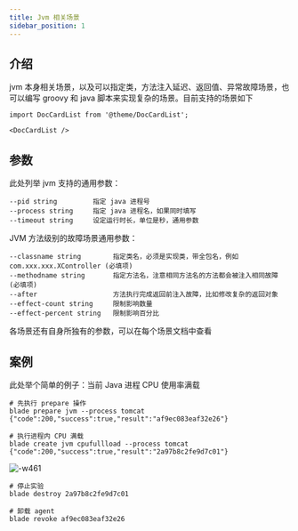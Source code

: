 ```yaml
---
title: Jvm 相关场景
sidebar_position: 1
---
```


## 介绍

jvm 本身相关场景，以及可以指定类，方法注入延迟、返回值、异常故障场景，也可以编写 groovy 和 java 脚本来实现复杂的场景。目前支持的场景如下

```mdx-code-block
import DocCardList from '@theme/DocCardList';

<DocCardList />
```

## 参数

此处列举 jvm 支持的通用参数：

```
--pid string         指定 java 进程号
--process string     指定 java 进程名，如果同时填写
--timeout string     设定运行时长，单位是秒，通用参数
```

JVM 方法级别的故障场景通用参数：

```
--classname string        指定类名，必须是实现类，带全包名，例如 com.xxx.xxx.XController (必填项)
--methodname string       指定方法名，注意相同方法名的方法都会被注入相同故障 (必填项)
--after                   方法执行完成返回前注入故障，比如修改复杂的返回对象
--effect-count string     限制影响数量
--effect-percent string   限制影响百分比
```

各场景还有自身所独有的参数，可以在每个场景文档中查看

## 案例

此处举个简单的例子：当前 Java 进程 CPU 使用率满载

```
# 先执行 prepare 操作
blade prepare jvm --process tomcat
{"code":200,"success":true,"result":"af9ec083eaf32e26"}

# 执行进程内 CPU 满载
blade create jvm cpufullload --process tomcat
{"code":200,"success":true,"result":"2a97b8c2fe9d7c01"}
```

<!-- 这里验证结果图片 -->

<!-- 验证结果： -->

![-w461](/img/doc-image/15756201454147/15758721082138.jpg)

```
# 停止实验
blade destroy 2a97b8c2fe9d7c01

# 卸载 agent
blade revoke af9ec083eaf32e26
```

<!-- ## 实验原理

## 常见问题 -->
